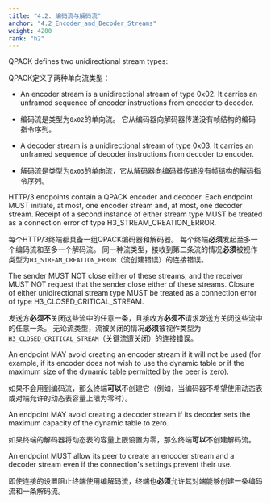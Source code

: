 ```yaml
---
title: "4.2. 编码流与解码流"
anchor: "4.2_Encoder_and_Decoder_Streams"
weight: 4200
rank: "h2"
---
```


QPACK defines two unidirectional stream types:

QPACK定义了两种单向流类型：

* An encoder stream is a unidirectional stream of type 0x02. It carries an unframed sequence of encoder instructions from encoder to decoder.

* 编码流是类型为`0x02`的单向流。
它从编码器向解码器传递没有帧结构的编码指令序列。

* A decoder stream is a unidirectional stream of type 0x03. It carries an unframed sequence of decoder instructions from decoder to encoder.

* 解码流是类型为`0x03`的单向流，它从解码器向编码器传递没有帧结构的解码指令序列。

HTTP/3 endpoints contain a QPACK encoder and decoder. Each endpoint MUST initiate, at most, one encoder stream and, at most, one decoder stream. Receipt of a second instance of either stream type MUST be treated as a connection error of type H3_STREAM_CREATION_ERROR.

每个HTTP/3终端都具备一组QPACK编码器和解码器。
每个终端**必须**发起至多一个编码流和至多一个解码流。
同一种流类型，接收到第二条流的情况**必须**被视作类型为`H3_STREAM_CREATION_ERROR`（流创建错误）的连接错误。

The sender MUST NOT close either of these streams, and the receiver MUST NOT request that the sender close either of these streams. Closure of either unidirectional stream type MUST be treated as a connection error of type H3_CLOSED_CRITICAL_STREAM.

发送方**必须不**关闭这些流中的任意一条，且接收方**必须不**请求发送方关闭这些流中的任意一条。
无论流类型，流被关闭的情况**必须**被视作类型为`H3_CLOSED_CRITICAL_STREAM`（关键流遭关闭）的连接错误。

An endpoint MAY avoid creating an encoder stream if it will not be used (for example, if its encoder does not wish to use the dynamic table or if the maximum size of the dynamic table permitted by the peer is zero).

如果不会用到编码流，那么终端**可以**不创建它（例如，当编码器不希望使用动态表或对端允许的动态表容量上限为零时）。

An endpoint MAY avoid creating a decoder stream if its decoder sets the maximum capacity of the dynamic table to zero.

如果终端的解码器将动态表的容量上限设置为零，那么终端**可以**不创建解码流。

An endpoint MUST allow its peer to create an encoder stream and a decoder stream even if the connection's settings prevent their use.

即使连接的设置阻止终端使用编解码流，终端也**必须**允许其对端能够创建一条编码流和一条解码流。
